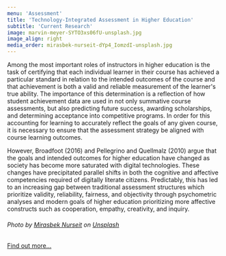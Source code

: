 ```yaml
---
menu: 'Assessment'
title: 'Technology-Integrated Assessment in Higher Education'
subtitle: 'Current Research'
image: marvin-meyer-SYTO3xs06fU-unsplash.jpg
image_align: right
media_order: mirasbek-nurseit-dYp4_IomzdI-unsplash.jpg
---
```


Among the most important roles of instructors in higher education is the task of certifying that each individual learner in their course has achieved a particular standard in relation to the intended outcomes of the course and that achievement is both a valid and reliable measurement of the learner's true ability. The importance of this determination is a reflection of how student achievement data are used in not only summative course assessments, but also predicting future success, awarding scholarships, and determining acceptance into competitive programs. In order for this accounting for learning to accurately reflect the goals of any given course, it is necessary to ensure that the assessment strategy be aligned with course learning outcomes.

However, Broadfoot (2016) and Pellegrino and Quellmalz (2010) argue that the goals and intended outcomes for higher education have changed as society has become more saturated with digital technologies. These changes have precipitated parallel shifts in both the cognitive and affective competencies required of digitally literate citizens. Predictably, this has led to an increasing gap between traditional assessment structures which prioritize validity, reliability, fairness, and objectivity through psychometric analyses and modern goals of higher education prioritizing more affective constructs such as cooperation, empathy, creativity, and inquiry.
###### <span>Photo by <a href="https://unsplash.com/@mirvsbek?utm_source=unsplash&amp;utm_medium=referral&amp;utm_content=creditCopyText">Mirasbek Nurseit</a> on <a href="https://unsplash.com/s/photos/computer?utm_source=unsplash&amp;utm_medium=referral&amp;utm_content=creditCopyText">Unsplash</a></span>

[Find out more...](https://journal.otessa.org/index.php/oj/issue/view/7?classes=btn,mt-4,w-content,block)
